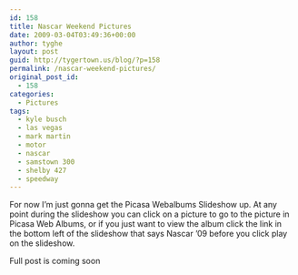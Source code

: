 ```yaml
---
id: 158
title: Nascar Weekend Pictures
date: 2009-03-04T03:49:36+00:00
author: tyghe
layout: post
guid: http://tygertown.us/blog/?p=158
permalink: /nascar-weekend-pictures/
original_post_id:
  - 158
categories:
  - Pictures
tags:
  - kyle busch
  - las vegas
  - mark martin
  - motor
  - nascar
  - samstown 300
  - shelby 427
  - speedway
---
```

For now I&#8217;m just gonna get the Picasa Webalbums Slideshow up. At any point during the slideshow you can click on a picture to go to the picture in Picasa Web Albums, or if you just want to view the album click the link in the bottom left of the slideshow that says Nascar &#8217;09 before you click play on the slideshow.

Full post is coming soon
